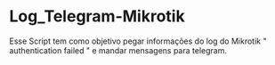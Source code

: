 # Log_Telegram-Mikrotik
Esse Script tem como objetivo pegar informações do log do Mikrotik " authentication failed " e mandar mensagens para telegram.

